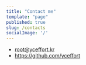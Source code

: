 ```yaml
---
title: "Contact me"
template: "page"
published: true
slug: /contacts
socialImage: '/'
---
```


- root@yceffort.kr
- https://github.com/yceffort
